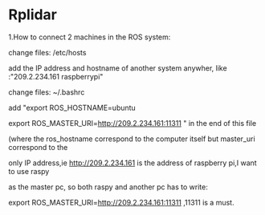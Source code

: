 # Rplidar

1.How to connect 2 machines in the ROS system:

  change files: /etc/hosts      
  
  add the IP address and hostname of another system anywher, like :"209.2.234.161	raspberrypi"
  
  change files: ~/.bashrc
  
  add "export ROS_HOSTNAME=ubuntu   
  
  export ROS_MASTER_URI=http://209.2.234.161:11311  "    in the end of this file
                                         
  (where the ros_hostname correspond to the computer itself but master_uri correspond to the
                                         
  only IP address,ie http://209.2.234.161 is the address of raspberry pi,I want to use raspy
                                         
  as the master pc, so both raspy and another pc has to write:
                                        
  export ROS_MASTER_URI=http://209.2.234.161:11311 ,11311 is a must.

